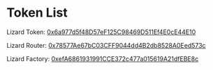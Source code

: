 # Token List

Lizard Token: [0x6a977d5f48D57eF125C98469D511Ef4E0cE44E10](https://explorer.emerald.oasis.dev/address/0x6a977d5f48D57eF125C98469D511Ef4E0cE44E10/transactions)

Lizard Router: [0x78577Ae67bC03CFF9044dd4B2db8528A0Eed573c](https://explorer.emerald.oasis.dev/address/0x78577Ae67bC03CFF9044dd4B2db8528A0Eed573c/transactions)

Lizard Factory: [0xefA6861931991CCE372c477a015619A21dfEBE8c](https://explorer.emerald.oasis.dev/address/0xefA6861931991CCE372c477a015619A21dfEBE8c/transactions)
